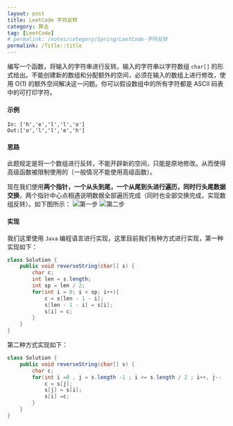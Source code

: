 ```yaml
---
layout: post
title: LeetCode 字符反转
category: 算法
tag: [LeetCode]
# permalink: /notes/category/Spring/LeetCode-字符反转
permalink: /Title::title
---
```


编写一个函数，将输入的字符串进行反转。输入的字符串以字符数组 `char[]` 的形式给出。不能创建新的数组和分配额外的空间，必须在输入的数组上进行修改，使用 O(1) 的额外空间解决这一问题。你可以假设数组中的所有字符都是 ASCII 码表中的可打印字符。

#### 示例
```
In: ['h','e','l','l','o']
Out:['o','l','l','e','h']
```

#### 思路
此题规定是将一个数组进行反转，不能开辟新的空间，只能是原地修改。从而使得高级函数被限制使用的（一般情况不能使用高级函数）。

现在我们使用**两个指针，一个从头到尾，一个从尾到头进行遍历，同时行头尾数据交换**，两个指针中心点相遇说明数据全部遍历完成（同时也全部交换完成，实现数组反转）。如下图所示：
![第一步](https://gitee.com/xiashuangxi/worknodes/raw/master/%E7%AE%97%E6%B3%95/%E5%AD%97%E7%AC%A6%E5%8F%8D%E8%BD%AC/%E5%AD%97%E7%AC%A6%E5%8F%8D%E8%BD%AC01.bmp)
![第二步](https://gitee.com/xiashuangxi/worknodes/raw/master/%E7%AE%97%E6%B3%95/%E5%AD%97%E7%AC%A6%E5%8F%8D%E8%BD%AC/%E5%AD%97%E7%AC%A6%E5%8F%8D%E8%BD%AC02.bmp)

#### 实现
我们这里使用 `Java` 编程语言进行实现，这里目前我们有种方式进行实现，第一种实现如下：
``` java
class Solution {
    public void reverseString(char[] s) {
        char c;
        int len = s.length;
        int sp = len / 2;
        for(int i = 0; i < sp; i++){
            c = s[len - 1 - i];
            s[len - 1 - i] = s[i];
            s[i] = c;
        }
    }
}
```
第二种方式实现如下：
``` java
class Solution {
    public void reverseString(char[] s) {
        char c;
        for(int i =0 , j = s.length -1 ; i <= s.length / 2 ; i++, j-- ){
            c = s[j];
            s[j] = s[i];
            s[i] =c;
        }
    }
}
```

